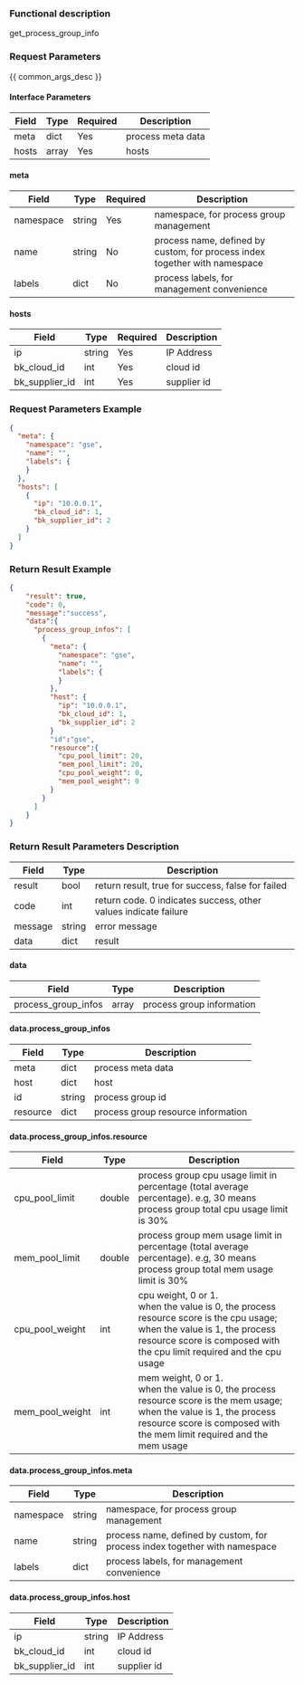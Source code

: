 ### Functional description

get_process_group_info

### Request Parameters

{{ common_args_desc }}

#### Interface Parameters

| Field      |  Type      | Required   |  Description      |
|-----------|------------|--------|------------|
| meta | dict | Yes | process meta data|
| hosts | array | Yes | hosts |

#### meta

| Field      |  Type      | Required   |  Description      |
|-----------|------------|--------|------------|
| namespace | string | Yes | namespace, for process group management |
| name | string | No | process name, defined by custom, for process index together with namespace |
| labels | dict | No | process labels, for management convenience |

#### hosts

| Field      |  Type      | Required   |  Description      |
|-----------|------------|--------|------------|
| ip | string | Yes | IP Address |
| bk_cloud_id | int | Yes | cloud id |
| bk_supplier_id | int | Yes | supplier id |

### Request Parameters Example

``` json
{
  "meta": {
	"namespace": "gse",
    "name": "",
    "labels": {
    }
  },
  "hosts": [
    {
      "ip": "10.0.0.1",
      "bk_cloud_id": 1,
      "bk_supplier_id": 2
    }
  ]
}
```

### Return Result Example

```json
{
    "result": true,
    "code": 0,
    "message":"success",
    "data":{
      "process_group_infos": [
        {
          "meta": {
	        "namespace": "gse",
            "name": "",
            "labels": {
            }
          },
          "host": {
            "ip": "10.0.0.1",
            "bk_cloud_id": 1,
            "bk_supplier_id": 2
          }
          "id":"gse",
          "resource":{
            "cpu_pool_limit": 20,
            "mem_pool_limit": 20,
            "cpu_pool_weight": 0,
            "mem_pool_weight": 0
          }
        }
      ]
    }
}
```

### Return Result Parameters Description

| Field      | Type      | Description      |
|-----------|-----------|-----------|
|result| bool | return result, true for success, false for failed |
|code|int|return code. 0 indicates success, other values indicate failure  |
|message|string|error message |
|data|dict| result |

#### data

| Field      | Type      | Description      |
|-----------|-----------|-----------|
|process_group_infos| array| process group information |

#### data.process_group_infos

| Field      | Type      | Description      |
|-----------|-----------|-----------|
| meta | dict | process meta data|
| host | dict | host |
| id | string | process group id |
| resource | dict | process group resource information |

#### data.process_group_infos.resource

| Field      | Type      | Description      |
|-----------|-----------|-----------|
| cpu_pool_limit | double | process group cpu usage limit in percentage (total average percentage). e.g, 30 means process group total cpu usage limit is 30% |
| mem_pool_limit | double | process group mem usage limit in percentage (total average percentage). e.g, 30 means process group total mem usage limit is 30% |
| cpu_pool_weight | int | cpu weight, 0 or 1. <br>when the value is 0, the process resource score is the cpu usage; <br>when the value is 1, the process resource score is composed with the cpu limit required and the cpu usage |
| mem_pool_weight | int | mem weight, 0 or 1. <br>when the value is 0, the process resource score is the mem usage; <br>when the value is 1, the process resource score is composed with the mem limit required and the mem usage |


#### data.process_group_infos.meta

| Field      | Type      | Description      |
|-----------|-----------|-----------|
| namespace | string | namespace, for process group management |
| name | string | process name, defined by custom, for process index together with namespace |
| labels | dict | process labels, for management convenience |

#### data.process_group_infos.host

| Field      | Type      | Description      |
|-----------|-----------|-----------|
| ip | string | IP Address |
| bk_cloud_id | int | cloud id |
| bk_supplier_id | int | supplier id |